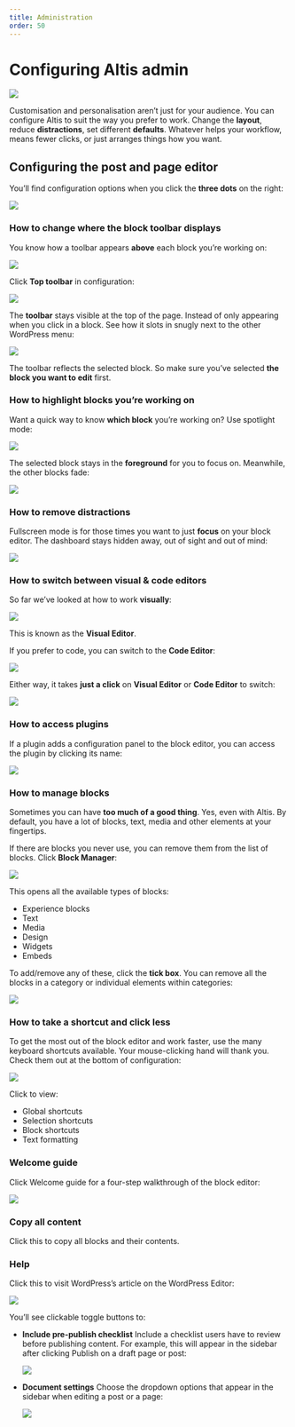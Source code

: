 ```yaml
---
title: Administration
order: 50
---
```

# Configuring Altis admin

![](../assets/altis-header-04.png)

Customisation and personalisation aren’t just for your audience. You can configure Altis to suit the way you prefer to work. Change the **layout**, reduce **distractions**, set different **defaults**. Whatever helps your workflow, means fewer clicks, or just arranges things how you want.

## Configuring the post and page editor

You’ll find configuration options when you click the **three dots** on the right:

![](../assets/configuration-image19.png)

### How to change where the block toolbar displays

You know how a toolbar appears **above** each block you’re working on:

![](../assets/configuration-image28.png)

Click **Top toolbar** in configuration: 

![](../assets/configuration-image15.png)

The **toolbar** stays visible at the top of the page. Instead of only appearing when you click in a block. See how it slots in snugly next to the other WordPress menu:

![](../assets/configuration-image1.png)

The toolbar reflects the selected block. So make sure you’ve selected **the block you want to edit** first. 

### How to highlight blocks you’re working on

Want a quick way to know **which block** you’re working on? Use spotlight mode:

![](../assets/configuration-image21.png)

The selected block stays in the **foreground** for you to focus on. Meanwhile, the other blocks fade:

![](../assets/configuration-image2.png)

### How to remove distractions 

Fullscreen mode is for those times you want to just **focus** on your block editor. The dashboard stays hidden away, out of sight and out of mind:

![](../assets/configuration-image25.png)

### How to switch between visual & code editors

So far we’ve looked at how to work **visually**: 

![](../assets/configuration-image17.png)

This is known as the **Visual Editor**. 

If you prefer to code, you can switch to the **Code Editor**:

![](../assets/configuration-image12.png)

Either way, it takes **just a click** on **Visual Editor** or **Code Editor** to switch:

![](../assets/configuration-image13.png)

### How to access plugins

If a plugin adds a configuration panel to the block editor, you can access the plugin by clicking its name:

![](../assets/configuration-image22.png)

### How to manage blocks

Sometimes you can have **too much of a good thing**. Yes, even with Altis. By default, you have a lot of blocks, text, media and other elements at your fingertips. 

If there are blocks you never use, you can remove them from the list of blocks. Click **Block Manager**:

![](../assets/configuration-image23.png)

This opens all the available types of blocks:

- Experience blocks
- Text
- Media
- Design
- Widgets
- Embeds

To add/remove any of these, click the **tick box**. You can remove all the blocks in a category or individual elements within categories:

![](../assets/configuration-image29.png)

### How to take a shortcut and click less

To get the most out of the block editor and work faster, use the many keyboard shortcuts available. Your mouse-clicking hand will thank you. Check them out at the bottom of configuration:

![](../assets/configuration-image23.png)

Click to view:

- Global shortcuts
- Selection shortcuts
- Block shortcuts
- Text formatting

### Welcome guide

Click Welcome guide for a four-step walkthrough of the block editor:

![](../assets/configuration-image18.png)

### Copy all content

Click this to copy all blocks and their contents. 

### Help

Click this to visit WordPress’s article on the WordPress Editor:

![](../assets/configuration-image20.png)

You’ll see clickable toggle buttons to:

- **Include pre-publish checklist**
    Include a checklist users have to review before publishing content. For example, this will appear in the sidebar after clicking Publish on a draft page or post:

    ![](../assets/configuration-image24.png)

- **Document settings**
    Choose the dropdown options that appear in the sidebar when editing a post or a page:

	![](../assets/configuration-image8.png)
